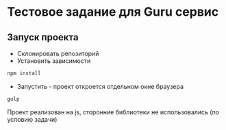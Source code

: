 # Тестовое задание для Guru сервис

## Запуск проекта

- Склонировать репозиторий
- Установить зависимости

```sh
npm install
```

- Запустить - проект откроется отдельном окне браузера

```sh
gulp
```

Проект реализован на js, сторонние библиотеки не использовались (по условию задачи)
